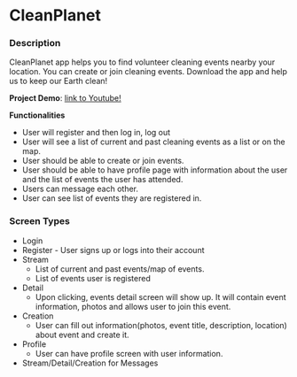 # CleanPlanet

### Description
CleanPlanet app helps you to find volunteer cleaning events nearby your location. You can create or join cleaning events. Download the app and help us to keep our Earth clean!

**Project Demo**: 
[link to Youtube!](https://www.youtube.com/watch?v=eN1-hJ9LlEw)


**Functionalities**

* User will register and  then log in, log out
* User will see a list of current and past cleaning events as a list or on the map.
* User should be able to create or join events.
* User should be able to have profile page with information about the user and the list of events the user has attended.
* Users can message each other.
* User can see list of events they are registered in.


### Screen Types

* Login 
* Register - User signs up or logs into their account
* Stream
    * List of current and past events/map of events.
    * List of events user is registered
* Detail
    * Upon clicking, events detail screen will show up. It will contain event information, photos and allows user to join this event. 
* Creation 
    * User can fill out information(photos, event title, description, location) about event and create it.
* Profile
    * User can have profile screen with user information.
* Stream/Detail/Creation for Messages

